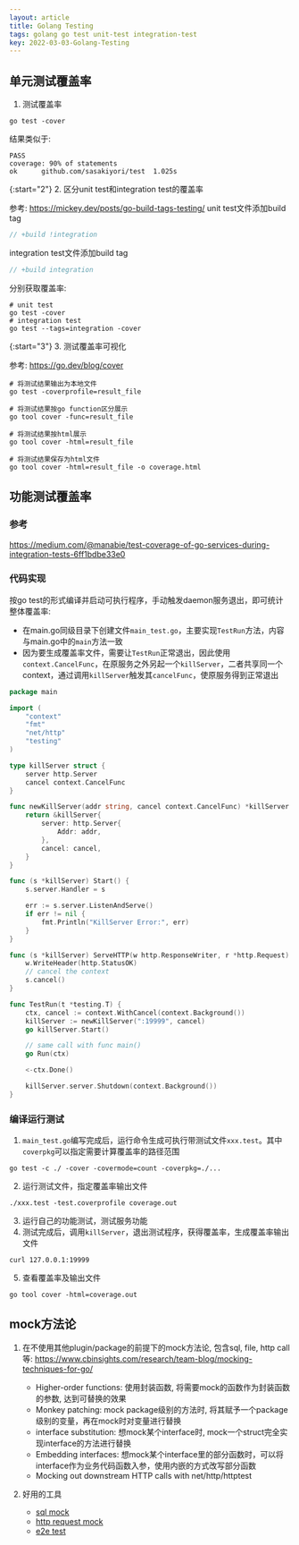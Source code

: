 ```yaml
---
layout: article
title: Golang Testing
tags: golang go test unit-test integration-test
key: 2022-03-03-Golang-Testing
---
```


## 单元测试覆盖率

1. 测试覆盖率

```shell
go test -cover
```

结果类似于:
```
PASS
coverage: 90% of statements
ok  	github.com/sasakiyori/test	1.025s
```

{:start="2"}
2. 区分unit test和integration test的覆盖率

参考: https://mickey.dev/posts/go-build-tags-testing/
unit test文件添加build tag
```go
// +build !integration

```

integration test文件添加build tag
```go
// +build integration

```

分别获取覆盖率:
```shell
# unit test
go test -cover
# integration test
go test --tags=integration -cover
```

{:start="3"}
3. 测试覆盖率可视化

参考: https://go.dev/blog/cover

```shell
# 将测试结果输出为本地文件
go test -coverprofile=result_file

# 将测试结果按go function区分展示
go tool cover -func=result_file

# 将测试结果按html展示
go tool cover -html=result_file

# 将测试结果保存为html文件
go tool cover -html=result_file -o coverage.html
```

## 功能测试覆盖率
### 参考
https://medium.com/@manabie/test-coverage-of-go-services-during-integration-tests-6ff1bdbe33e0

### 代码实现
按go test的形式编译并启动可执行程序，手动触发daemon服务退出，即可统计整体覆盖率:
- 在main.go同级目录下创建文件```main_test.go```，主要实现```TestRun```方法，内容与main.go中的```main```方法一致
- 因为要生成覆盖率文件，需要让```TestRun```正常退出，因此使用```context.CancelFunc```，在原服务之外另起一个```killServer```，二者共享同一个context，通过调用```killServer```触发其```cancelFunc```，使原服务得到正常退出
```go
package main

import (
	"context"
	"fmt"
	"net/http"
	"testing"
)

type killServer struct {
	server http.Server
	cancel context.CancelFunc
}

func newKillServer(addr string, cancel context.CancelFunc) *killServer {
	return &killServer{
		server: http.Server{
			Addr: addr,
		},
		cancel: cancel,
	}
}

func (s *killServer) Start() {
	s.server.Handler = s

	err := s.server.ListenAndServe()
	if err != nil {
		fmt.Println("KillServer Error:", err)
	}
}

func (s *killServer) ServeHTTP(w http.ResponseWriter, r *http.Request) {
	w.WriteHeader(http.StatusOK)
	// cancel the context
	s.cancel()
}

func TestRun(t *testing.T) {
	ctx, cancel := context.WithCancel(context.Background())
	killServer := newKillServer(":19999", cancel)
	go killServer.Start()

	// same call with func main()
	go Run(ctx)

	<-ctx.Done()

	killServer.server.Shutdown(context.Background())
}
```
### 编译运行测试
1. ```main_test.go```编写完成后，运行命令生成可执行带测试文件```xxx.test```。其中```coverpkg```可以指定需要计算覆盖率的路径范围
```shell
go test -c ./ -cover -covermode=count -coverpkg=./...
```
2. 运行测试文件，指定覆盖率输出文件
```shell
./xxx.test -test.coverprofile coverage.out
```

3. 运行自己的功能测试，测试服务功能
4. 测试完成后，调用```killServer```，退出测试程序，获得覆盖率，生成覆盖率输出文件
```shell
curl 127.0.0.1:19999
```
5. 查看覆盖率及输出文件
```shell
go tool cover -html=coverage.out
```

## mock方法论
1. 在不使用其他plugin/package的前提下的mock方法论, 包含sql, file, http call等:
https://www.cbinsights.com/research/team-blog/mocking-techniques-for-go/
	- Higher-order functions: 使用封装函数, 将需要mock的函数作为封装函数的参数, 达到可替换的效果
	- Monkey patching: mock package级别的方法时, 将其赋予一个package级别的变量，再在mock时对变量进行替换
	- interface substitution: 想mock某个interface时, mock一个struct完全实现interface的方法进行替换
	- Embedding interfaces: 想mock某个interface里的部分函数时，可以将interface作为业务代码函数入参，使用内嵌的方式改写部分函数
	- Mocking out downstream HTTP calls with net/http/httptest

2. 好用的工具
   - [sql mock](https://github.com/DATA-DOG/go-sqlmock)
   - [http request mock](https://github.com/appleboy/gofight/v2)
   - [e2e test](https://github.com/gavv/httpexpect)
